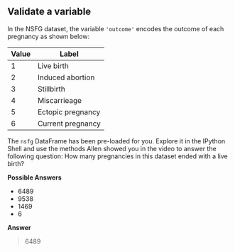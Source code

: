 ## Validate a variable

In the NSFG dataset, the variable `'outcome'` encodes the outcome of each pregnancy as shown below:

| Value | Label             |
|-------|-------------------|
| 1     | Live birth        |
| 2     | Induced abortion  |
| 3     | Stillbirth        |
| 4     | Miscarrieage      |
| 5     | Ectopic pregnancy |
| 6     | Current pregnancy |

The `nsfg` DataFrame has been pre-loaded for you. Explore it in the IPython Shell and use the methods Allen showed you in the video to answer the following question: How many pregnancies in this dataset ended with a live birth?

**Possible Answers**

* 6489
* 9538
* 1469
* 6

**Answer**

> 6489